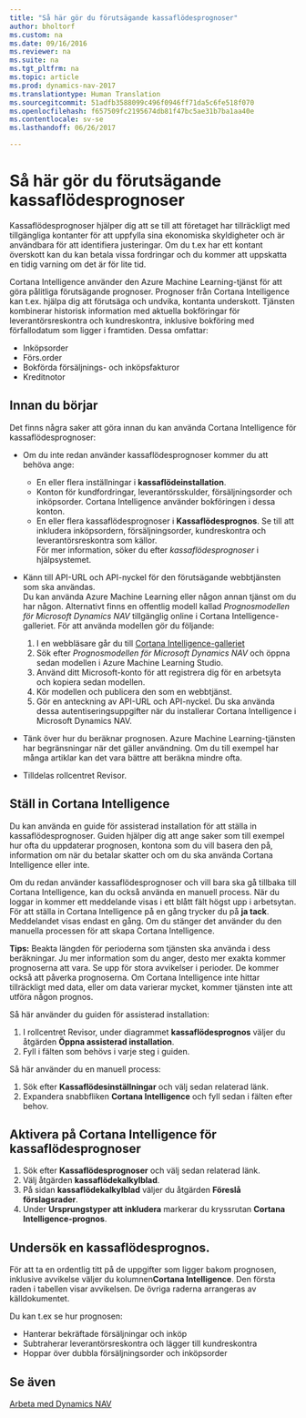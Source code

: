 ```yaml
---
title: "Så här gör du förutsägande kassaflödesprognoser"
author: bholtorf
ms.custom: na
ms.date: 09/16/2016
ms.reviewer: na
ms.suite: na
ms.tgt_pltfrm: na
ms.topic: article
ms.prod: dynamics-nav-2017
ms.translationtype: Human Translation
ms.sourcegitcommit: 51adfb3588099c496f0946ff71da5c6fe518f070
ms.openlocfilehash: f657509fc2195674db81f47bc5ae31b7ba1aa40e
ms.contentlocale: sv-se
ms.lasthandoff: 06/26/2017

---
```


# <a name="how-to-make-predictive-cash-flow-forecasts"></a>Så här gör du förutsägande kassaflödesprognoser
Kassaflödesprognoser hjälper dig att se till att företaget har tillräckligt med tillgängliga kontanter för att uppfylla sina ekonomiska skyldigheter och är användbara för att identifiera justeringar. Om du t.ex har ett kontant överskott kan du kan betala vissa fordringar och du kommer att uppskatta en tidig varning om det är för lite tid. 

Cortana Intelligence använder den Azure Machine Learning-tjänst för att göra pålitliga förutsägande prognoser. Prognoser från Cortana Intelligence kan t.ex. hjälpa dig att förutsäga och undvika, kontanta underskott. Tjänsten kombinerar historisk information med aktuella bokföringar för leverantörsreskontra och kundreskontra, inklusive bokföring med förfallodatum som ligger i framtiden. Dessa omfattar:
* Inköpsorder
* Förs.order
* Bokförda försäljnings- och inköpsfakturor
* Kreditnotor

## <a name="before-you-start"></a>Innan du börjar  
Det finns några saker att göra innan du kan använda Cortana Intelligence för kassaflödesprognoser: 
* Om du inte redan använder kassaflödesprognoser kommer du att behöva ange:
    * En eller flera inställningar i **kassaflödeinstallation**. 
    * Konton för kundfordringar, leverantörsskulder, försäljningsorder och inköpsorder. Cortana Intelligence använder bokföringen i dessa konton.
    * En eller flera kassaflödesprognoser i **Kassaflödesprognos**. Se till att inkludera inköpsordern, försäljningsorder, kundreskontra och leverantörsreskontra som källor.  
    För mer information, söker du efter _kassaflödesprognoser_ i hjälpsystemet. 
* Känn till API-URL och API-nyckel för den förutsägande webbtjänsten som ska användas.  
    Du kan använda Azure Machine Learning eller någon annan tjänst om du har någon. Alternativt finns en offentlig modell kallad _Prognosmodellen för Microsoft Dynamics NAV_ tillgänglig online i Cortana Intelligence-galleriet. För att använda modellen gör du följande:

    1. I en webbläsare går du till [Cortana Intelligence-galleriet](https://go.microsoft.com/fwlink/?linkid=828352)
    2. Sök efter _Prognosmodellen för Microsoft Dynamics NAV_ och öppna sedan modellen i Azure Machine Learning Studio.
    3. Använd ditt Microsoft-konto för att registrera dig för en arbetsyta och kopiera sedan modellen.
    4. Kör modellen och publicera den som en webbtjänst.
    5. Gör en anteckning av API-URL och API-nyckel. Du ska använda dessa autentiseringsuppgifter när du installerar Cortana Intelligence i Microsoft Dynamics NAV.  

* Tänk över hur du beräknar prognosen. Azure Machine Learning-tjänsten har begränsningar när det gäller användning. Om du till exempel har många artiklar kan det vara bättre att beräkna mindre ofta. 
* Tilldelas rollcentret Revisor. 

## <a name="set-up-cortana-intelligence"></a>Ställ in Cortana Intelligence
Du kan använda en guide för assisterad installation för att ställa in kassaflödesprognoser. Guiden hjälper dig att ange saker som till exempel hur ofta du uppdaterar prognosen, kontona som du vill basera den på, information om när du betalar skatter och om du ska använda Cortana Intelligence eller inte.  

Om du redan använder kassaflödesprognoser och vill bara ska gå tillbaka till Cortana Intelligence, kan du också använda en manuell process. När du loggar in kommer ett meddelande visas i ett blått fält högst upp i arbetsytan. För att ställa in Cortana Intelligence på en gång trycker du på **ja tack**. Meddelandet visas endast en gång. Om du stänger det använder du den manuella processen för att skapa Cortana Intelligence.  

**Tips:** Beakta längden för perioderna som tjänsten ska använda i dess beräkningar. Ju mer information som du anger, desto mer exakta kommer prognoserna att vara. Se upp för stora avvikelser i perioder. De kommer också att påverka prognoserna. Om Cortana Intelligence inte hittar tillräckligt med data, eller om data varierar mycket, kommer tjänsten inte att utföra någon prognos. 

Så här använder du guiden för assisterad installation:
1. I rollcentret Revisor, under diagrammet **kassaflödesprognos** väljer du åtgärden **Öppna assisterad installation**.
2. Fyll i fälten som behövs i varje steg i guiden.

Så här använder du en manuell process:
1. Sök efter **Kassaflödesinställningar** och välj sedan relaterad länk.
2. Expandera snabbfliken **Cortana Intelligence** och fyll sedan i fälten efter behov.

## <a name="turn-on-cortana-intelligence-for-cash-flow-forecasts"></a>Aktivera på Cortana Intelligence för kassaflödesprognoser
1. Sök efter **Kassaflödesprognoser** och välj sedan relaterad länk.
2. Välj åtgärden **kassaflödekalkylblad**.
3. På sidan **kassaflödekalkylblad** väljer du åtgärden **Föreslå förslagsrader**.  
4. Under **Ursprungstyper att inkludera** markerar du kryssrutan **Cortana Intelligence-prognos**.

## <a name="investigate-a-cash-flow-forecast"></a>Undersök en kassaflödesprognos.
För att ta en ordentlig titt på de uppgifter som ligger bakom prognosen, inklusive avvikelse väljer du kolumnen**Cortana Intelligence**. Den första raden i tabellen visar avvikelsen. De övriga raderna arrangeras av källdokumentet.  

Du kan t.ex se hur prognosen:    
* Hanterar bekräftade försäljningar och inköp 
* Subtraherar leverantörsreskontra och lägger till kundreskontra
* Hoppar över dubbla försäljningsorder och inköpsorder

## <a name="see-also"></a>Se även  
[Arbeta med Dynamics NAV](ui-work-product.md)

